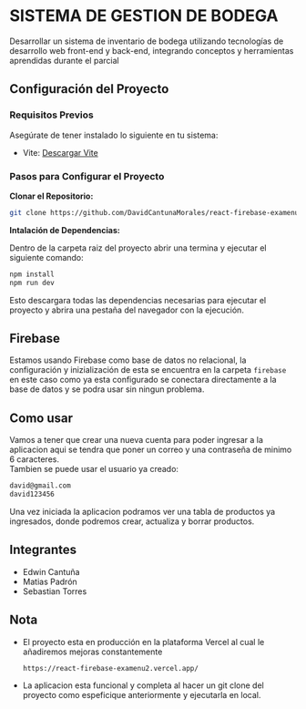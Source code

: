 # SISTEMA DE GESTION DE BODEGA

Desarrollar un sistema de inventario de bodega utilizando tecnologías de desarrollo web front-end y back-end, integrando conceptos y herramientas aprendidas durante el parcial

## Configuración del Proyecto

### Requisitos Previos
Asegúrate de tener instalado lo siguiente en tu sistema:

- Vite: [Descargar Vite](https://vitejs.dev/)

### Pasos para Configurar el Proyecto

**Clonar el Repositorio:**
   ```bash
   git clone https://github.com/DavidCantunaMorales/react-firebase-examenu2.git
   ```
**Intalación de Dependencias:**  

Dentro de la carpeta raiz del proyecto abrir una termina y ejecutar el siguiente comando:
   ```bash
   npm install
   npm run dev
   ```
Esto descargara todas las dependencias necesarias para ejecutar el proyecto y abrira una pestaña del navegador con la ejecución.

## Firebase
Estamos usando Firebase como base de datos no relacional, la configuración y inizialización de esta se encuentra en la carpeta `firebase` en este caso como ya esta configurado se conectara directamente a la base de datos y se podra usar sin ningun problema.

## Como usar
Vamos a tener que crear una nueva cuenta para poder ingresar a la aplicacion aqui se tendra que poner un correo y una contraseña de minimo 6 caracteres.  
Tambien se puede usar el usuario ya creado:
   ```bash
   david@gmail.com
   david123456
   ```
Una vez iniciada la aplicacion podramos ver una tabla de productos ya ingresados, donde podremos crear, actualiza y borrar productos.

## Integrantes
- Edwin Cantuña
- Matias Padrón
- Sebastian Torres

## Nota
- El proyecto esta en producción en la plataforma Vercel al cual le añadiremos mejoras constantemente
   ```bash
   https://react-firebase-examenu2.vercel.app/
   ```
- La aplicacion esta funcional y completa al hacer un git clone del proyecto como espeficique anteriormente y ejecutarla en local.
